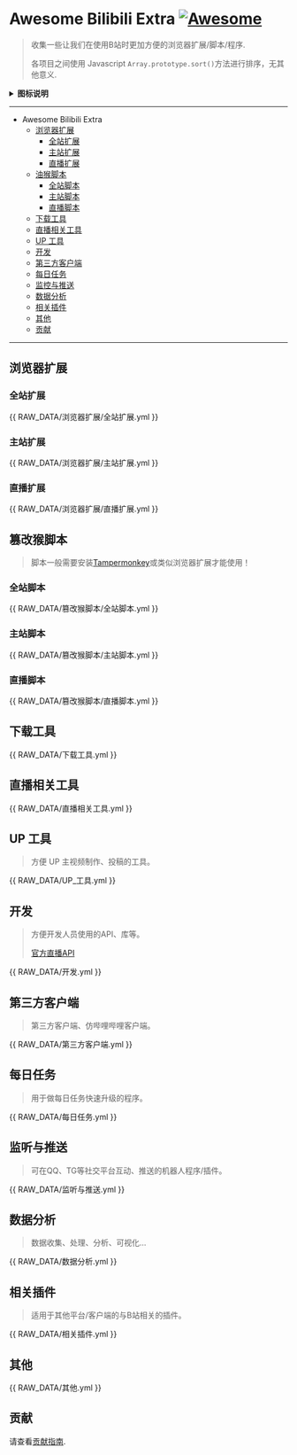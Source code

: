 # Awesome Bilibili Extra [![Awesome](https://awesome.re/badge.svg)](https://github.com/HCLonely/awesome-bilibili-extra)

> 收集一些让我们在使用B站时更加方便的浏览器扩展/脚本/程序.
>
> 各项目之间使用 Javascript `Array.prototype.sort()`方法进行排序，无其他意义.

<details>
  <summary><b>图标说明</b></summary>
  <ul>
    <li>
      <img src="svg/python.svg?raw=true" alt="Python">: 主要使用语言/框架-Python
    </li>
    <li>
      <img src="svg/nodejs.svg?raw=true" alt="NodeJs">: 主要使用语言/框架-JavaScript/Node
    </li>
    <li>
      <img src="svg/tsnode.svg?raw=true" alt="TypeScript">: 主要使用语言/框架-TypeScript/Node
    </li>
    <li>
      <img src="svg/javascript.svg?raw=true" alt="JavaScript">: 主要使用语言/框架-JavaScript
    </li>
    <li>
      <img src="svg/openjdk.svg?raw=true" alt="Java">: 主要使用语言/框架-Java
    </li>
    <li>
      <img src="svg/springboot.svg?raw=true" alt="Java">: 主要使用语言/框架-SpringBoot/Java
    </li>
    <li>
      <img src="svg/csharp.svg?raw=true" alt="C#">: 主要使用语言/框架-C#
    </li>
    <li>
      <img src="svg/c.svg?raw=true" alt="C">: 主要使用语言/框架-C
    </li>
    <li>
      <img src="svg/cplusplus.svg?raw=true" alt="C++">: 主要使用语言/框架-C++
    </li>
    <li>
      <img src="svg/php.svg?raw=true" alt="PHP">: 主要使用语言/框架-PHP
    </li>
    <li>
      <img src="svg/rust.svg?raw=true" alt="Rust">: 主要使用语言/框架-Rust
    </li>
    <li>
      <img src="svg/shell.svg?raw=true" alt="Shell">: 主要使用语言/框架-Shell
    </li>
    <li>
      <img src="svg/kotlin.svg?raw=true" alt="Kotlin">: 主要使用语言/框架-Kotlin
    </li>
    <li>
      <img src="svg/vue.svg?raw=true" alt="Vue">: 主要使用语言/框架-Vue/JavaScript
    </li>
    <li>
      <img src="svg/svelte.svg?raw=true" alt="Svelte">: 主要使用语言/框架-Svelte
    </li>
    <li>
      <img src="svg/swift.svg?raw=true" alt="Svelte">: 主要使用语言/框架-Swift
    </li>
    <li>
      <img src="svg/windows.svg?raw=true" alt="Windows">: 有构建好的可在Windows平台直接运行的可执行文件
    </li>
    <li>
      <img src="svg/terminal.svg?raw=true" alt="Cli">: CLI工具, 主要通过在命令行运行
    </li>
    <li>
      <img src="svg/docker.svg?raw=true" alt="Docker">: 可通过Docker一键部署
    </li>
  </ul>
</details>

---

- Awesome Bilibili Extra
  - [浏览器扩展](#浏览器扩展)
    - [全站扩展](#全站扩展)
    - [主站扩展](#主站扩展)
    - [直播扩展](#主站扩展)
  - [油猴脚本](#油猴脚本)
    - [全站脚本](#全站脚本)
    - [主站脚本](#主站脚本)
    - [直播脚本](#直播脚本)
  - [下载工具](#下载工具)
  - [直播相关工具](#直播相关工具)
  - [UP 工具](#up-工具)
  - [开发](#开发)
  - [第三方客户端](#第三方客户端)
  - [每日任务](#每日任务)
  - [监控与推送](#监控与推送)
  - [数据分析](#数据分析)
  - [相关插件](#相关插件)
  - [其他](#其他)
  - [贡献](#贡献)

---

## 浏览器扩展

### 全站扩展

{{ RAW_DATA/浏览器扩展/全站扩展.yml }}

### 主站扩展

{{ RAW_DATA/浏览器扩展/主站扩展.yml }}

### 直播扩展

{{ RAW_DATA/浏览器扩展/直播扩展.yml }}

## 篡改猴脚本

> 脚本一般需要安装[Tampermonkey](https://www.tampermonkey.net/)或类似浏览器扩展才能使用！

### 全站脚本

{{ RAW_DATA/篡改猴脚本/全站脚本.yml }}

### 主站脚本

{{ RAW_DATA/篡改猴脚本/主站脚本.yml }}

### 直播脚本

{{ RAW_DATA/篡改猴脚本/直播脚本.yml }}

## 下载工具

{{ RAW_DATA/下载工具.yml }}

## 直播相关工具

{{ RAW_DATA/直播相关工具.yml }}

## UP 工具

> 方便 UP 主视频制作、投稿的工具。

{{ RAW_DATA/UP_工具.yml }}

## 开发

> 方便开发人员使用的API、库等。
>
> [官方直播API](https://open-live.bilibili.com/document/)

{{ RAW_DATA/开发.yml }}

## 第三方客户端

> 第三方客户端、仿哔哩哔哩客户端。

{{ RAW_DATA/第三方客户端.yml }}

## 每日任务

> 用于做每日任务快速升级的程序。

{{ RAW_DATA/每日任务.yml }}

## 监听与推送

> 可在QQ、TG等社交平台互动、推送的机器人程序/插件。

{{ RAW_DATA/监听与推送.yml }}

## 数据分析

> 数据收集、处理、分析、可视化...

{{ RAW_DATA/数据分析.yml }}

## 相关插件

> 适用于其他平台/客户端的与B站相关的插件。

{{ RAW_DATA/相关插件.yml }}

## 其他

{{ RAW_DATA/其他.yml }}

## 贡献

请查看[贡献指南](https://github.com/HCLonely/awesome-bilibili-extra/blob/master/CONTRIBUTING.md).
